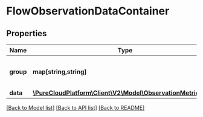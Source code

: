 # FlowObservationDataContainer

## Properties
Name | Type | Description | Notes
------------ | ------------- | ------------- | -------------
**group** | **map[string,string]** | A mapping from dimension to value | [optional] 
**data** | [**\PureCloudPlatform\Client\V2\Model\ObservationMetricData[]**](ObservationMetricData.md) |  | [optional] 

[[Back to Model list]](../README.md#documentation-for-models) [[Back to API list]](../README.md#documentation-for-api-endpoints) [[Back to README]](../README.md)


